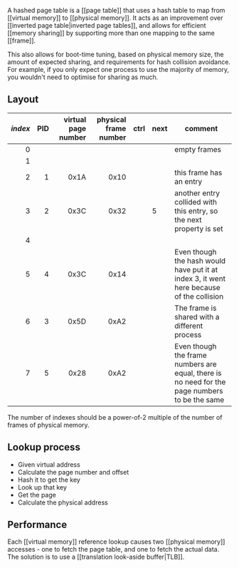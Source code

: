 A hashed page table is a [[page table]] that uses a hash table to map from [[virtual memory]] to [[physical memory]]. It acts as an improvement over [[inverted page table|inverted page tables]], and allows for efficient [[memory sharing]] by supporting more than one mapping to the same [[frame]].

This also allows for boot-time tuning, based on physical memory size, the amount of expected sharing, and requirements for hash collision avoidance. For example, if you only expect one process to use the majority of memory, you wouldn't need to optimise for sharing as much.

## Layout
| *index* | PID | virtual page number | physical frame number | ctrl | next | comment                                                                                       |
| -----:| ---:| -------------------:| ---------------------:| ---- | ---- | --------------------------------------------------------------------------------------------- |
|     0 |     |                     |                       |      |      | empty frames                                                                                  |
|     1 |     |                     |                       |      |      |                                                                                               |
|     2 |   1 |                0x1A |                  0x10 |      |      | this frame has an entry                                                                       |
|     3 |   2 |                0x3C |                  0x32 |      | 5    | another entry collided with this entry, so the next property is set                           |
|     4 |     |                     |                       |      |      |                                                                                               |
|     5 |   4 |                0x3C |                  0x14 |      |      | Even though the hash would have put it at index 3, it went here because of the collision      |
|     6 |   3 |                0x5D |                  0xA2 |      |      | The frame is shared with a different process                                                  |
|     7 |   5 |                0x28 |                  0xA2 |      |      | Even though the frame numbers are equal, there is no need for the page numbers to be the same |

The number of indexes should be a power-of-2 multiple of the number of frames of physical memory.

## Lookup process
- Given virtual address
- Calculate the page number and offset
- Hash it to get the key
- Look up that key
- Get the page
- Calculate the physical address

## Performance

Each [[virtual memory]] reference lookup causes two [[physical memory]] accesses - one to fetch the page table, and one to fetch the actual data. The solution is to use a [[translation look-aside buffer|TLB]].
